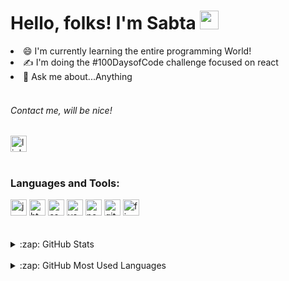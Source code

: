 <h1>Hello, folks! I'm Sabta <img src="https://raw.githubusercontent.com/MartinHeinz/MartinHeinz/master/wave.gif" width="30px" height="30px" /></h1>
  <li> 😄 I'm currently learning the entire programming World!  
  <li> ✍  I'm doing the #100DaysofCode challenge focused on react
  <li> 💬 Ask me about...Anything
  <br />
  <br /> 
  <h6>Contact me, will be nice!</h6>
    <a href="https://linkedin.com/in/sabta-mendes-alencar-91b58723b">
 <!--versao black <img align="left" alt="LinkedIn" width="22px" src="https://cdn.jsdelivr.net/npm/simple-icons@v3/icons/linkedin.svg" />-->
     <img src="https://cdn.jsdelivr.net/gh/devicons/devicon/icons/linkedin/linkedin-original.svg" width="26px" alt="linkedin logo" />
</a>
  <br />
  <br />
  <h3>Languages and Tools:</h3>
  <div align="left">
  <img src="https://cdn.jsdelivr.net/gh/devicons/devicon/icons/javascript/javascript-original.svg" width="26px" alt="javascript logo" />
 <img src="https://cdn.jsdelivr.net/gh/devicons/devicon/icons/html5/html5-original.svg"  width="26px" alt="html5 logo" />
  <img src="https://cdn.jsdelivr.net/gh/devicons/devicon/icons/css3/css3-original.svg"   width="26px" alt="css3 logo" />
  <img src="https://cdn.jsdelivr.net/gh/devicons/devicon/icons/vscode/vscode-original.svg"   width="26px" alt="vscode logo" />
  <img src="https://cdn.jsdelivr.net/gh/devicons/devicon/icons/nodejs/nodejs-original.svg" width="26px" alt="nodejs logo" />
  <img src="https://cdn.jsdelivr.net/gh/devicons/devicon/icons/git/git-original.svg"   width="26px" alt="git logo" />
  <img src="https://cdn.jsdelivr.net/gh/devicons/devicon/icons/figma/figma-original.svg"   width="26px" alt="figma logo" />

<br />
<br />
<br />
<details>
  <summary>:zap: GitHub Stats</summary>
 <img align="left" alt="Sabta's GitHub Stats" src="https://github-readme-stats.vercel.app/api?username=sabtaalencar&count_private=true&show_icons=true"/>
    </details>
    <br />
    <details>
  <summary>:zap: GitHub Most Used Languages</summary>
 <img align="left" alt="Sabta's GitHub Top Languages" src ="https://github-readme-stats.vercel.app/api/top-langs/?username=sabtaalencar&&langs_count=6" />
    </details>
